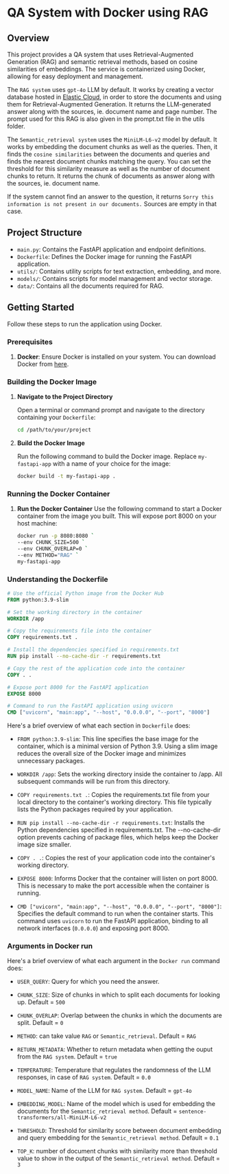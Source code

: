 # QA System with Docker using RAG

## Overview

This project provides a QA system that uses Retrieval-Augmented Generation (RAG) and semantic retrieval methods, based on cosine similarities of embeddings. The service is containerized using Docker, allowing for easy deployment and management.

The `RAG system` uses `gpt-4o` LLM by default. It works by creating a vector database hosted in [Elastic Cloud](https://www.elastic.co/cloud), in order to store the documents and using them for Retrieval-Augmented Generation. It returns the LLM-generated answer along with the sources, ie. document name and page number. The prompt used for this RAG is also given in the prompt.txt file in the utils folder.

The `Semantic_retrieval system` uses the `MiniLM-L6-v2` model by default. It works by embedding the document chunks as well as the queries. Then, it finds the `cosine similarities` between the documents and queries and finds the nearest document chunks matching the query. You can set the threshold for this similarity measure as well as the number of document chunks to return. It returns the chunk of documents as answer along with the sources, ie. document name.

If the system cannot find an answer to the question, it returns `Sorry this information is not present in our documents.` Sources are empty in that case.

## Project Structure

- `main.py`: Contains the FastAPI application and endpoint definitions.
- `Dockerfile`: Defines the Docker image for running the FastAPI application.
- `utils/`: Contains utility scripts for text extraction, embedding, and more.
- `models/`: Contains scripts for model management and vector storage.
- `data/`: Contains all the documents required for RAG.

## Getting Started

Follow these steps to run the application using Docker.

### Prerequisites

1. **Docker**: Ensure Docker is installed on your system. You can download Docker from [here](https://www.docker.com/get-started).

### Building the Docker Image

1. **Navigate to the Project Directory**

   Open a terminal or command prompt and navigate to the directory containing your `Dockerfile`:

   ```bash
   cd /path/to/your/project

2. **Build the Docker Image**

   Run the following command to build the Docker image. Replace `my-fastapi-app` with a name of your choice for the image:
    ```bash
   docker build -t my-fastapi-app .
### Running the Docker Container

1. **Run the Docker Container**
    Use the following command to start a Docker container from the image you built. This will expose port 8000 on your host machine:

    ```bash
   docker run -p 8080:8080 `                                                                                                --env USER_QUERY="How many personal leaves do I have ?" `
   --env CHUNK_SIZE=500 `
   --env CHUNK_OVERLAP=0 `
   --env METHOD="RAG" `
   my-fastapi-app
   ```
### Understanding the Dockerfile

```Dockerfile
# Use the official Python image from the Docker Hub
FROM python:3.9-slim

# Set the working directory in the container
WORKDIR /app

# Copy the requirements file into the container
COPY requirements.txt .

# Install the dependencies specified in requirements.txt
RUN pip install --no-cache-dir -r requirements.txt

# Copy the rest of the application code into the container
COPY . .

# Expose port 8000 for the FastAPI application
EXPOSE 8000

# Command to run the FastAPI application using uvicorn
CMD ["uvicorn", "main:app", "--host", "0.0.0.0", "--port", "8000"]
```

Here's a brief overview of what each section in `Dockerfile` does:

- `FROM python:3.9-slim`: This line specifies the base image for the container, which is a minimal version of Python 3.9. Using a slim image reduces the overall size of the Docker image and minimizes unnecessary packages.

- `WORKDIR /app`: Sets the working directory inside the container to /app. All subsequent commands will be run from this directory.

- `COPY requirements.txt .`: Copies the requirements.txt file from your local directory to the container's working directory. This file typically lists the Python packages required by your application.

- `RUN pip install --no-cache-dir -r requirements.txt`: Installs the Python dependencies specified in requirements.txt. The --no-cache-dir option prevents caching of package files, which helps keep the Docker image size smaller.

- `COPY . .`: Copies the rest of your application code into the container's working directory.

- `EXPOSE 8000`: Informs Docker that the container will listen on port 8000. This is necessary to make the port accessible when the container is running.

- `CMD ["uvicorn", "main:app", "--host", "0.0.0.0", "--port", "8000"]`: Specifies the default command to run when the container starts. This command uses `uvicorn` to run the FastAPI application, binding to all network interfaces (`0.0.0.0`) and exposing port 8000.




### Arguments in Docker run
Here's a brief overview of what each argument in the `Docker run` command does:

- `USER_QUERY`: Query for which you need the answer.

- `CHUNK_SIZE`: Size of chunks in which to split each documents for looking up. Default = `500`

- `CHUNK_OVERLAP`: Overlap between the chunks in which the documents are split. Default = `0`

- `METHOD`: can take value `RAG` or `Semantic_retrieval`. Default = `RAG`

- `RETURN_METADATA`: Whether to return metadata when getting the ouput from the `RAG system`. Default = `true`

- `TEMPERATURE`: Temperature that regulates the randomness of the LLM responses, in case of `RAG system`. Default = `0.0`

- `MODEL_NAME`: Name of the LLM for `RAG system`. Default = `gpt-4o`

- `EMBEDDING_MODEL`: Name of the model which is used for embedding the documents for the `Semantic_retrieval method`. Default = `sentence-transformers/all-MiniLM-L6-v2`

- `THRESHOLD`: Threshold for similarity score between document embedding and query embedding for the `Semantic_retrieval method`. Default = `0.1`

- `TOP_K`: number of document chunks with similarity more than threshold value to show in the output of the `Semantic_retrieval method`. Default = `3`


   
